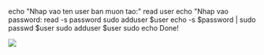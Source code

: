 
echo "Nhap vao ten user ban muon tao:"
read   user
echo "Nhap vao password:
read -s  password
sudo adduser $user
echo -s $password | sudo passwd $user
sudo adduser $user sudo
echo Done!

<img src="https://i.imgur.com/tyvVEdp.jpg">
